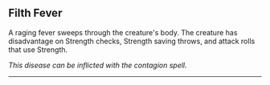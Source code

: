 ﻿## Filth Fever

A raging fever sweeps through the creature's body. The creature has disadvantage on Strength checks, Strength saving throws, and attack rolls that use Strength.

*This disease can be inflicted with the *contagion* spell.*

---

